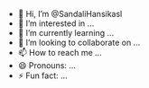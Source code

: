 - 👋 Hi, I’m @SandaliHansikasl
- 👀 I’m interested in ...
- 🌱 I’m currently learning ...
- 💞️ I’m looking to collaborate on ...
- 📫 How to reach me ...
- 😄 Pronouns: ...
- ⚡ Fun fact: ...

<!---
SandaliHansikasl/SandaliHansikasl is a ✨ special ✨ repository because its `README.md` (this file) appears on your GitHub profile.
You can click the Preview link to take a look at your changes.
--->
